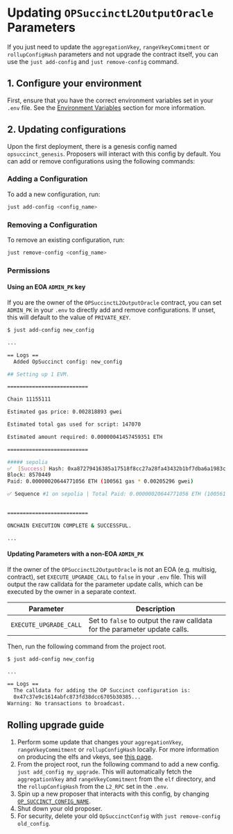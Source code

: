 # Updating `OPSuccinctL2OutputOracle` Parameters

If you just need to update the `aggregationVkey`, `rangeVkeyCommitment` or `rollupConfigHash` parameters and not upgrade the contract itself, you can use the `just add-config` and `just remove-config` command.

## 1. Configure your environment

First, ensure that you have the correct environment variables set in your `.env` file. See the [Environment Variables](./environment.md) section for more information.

## 2. Updating configurations

Upon the first deployment, there is a genesis config named `opsuccinct_genesis`. Proposers will interact with this config by default. You can add or remove configurations using the following commands:

### Adding a Configuration

To add a new configuration, run:

```bash
just add-config <config_name>
```

### Removing a Configuration

To remove an existing configuration, run:

```bash
just remove-config <config_name>
```

### Permissions

#### Using an EOA `ADMIN_PK` key

If you are the owner of the `OPSuccinctL2OutputOracle` contract, you can set `ADMIN_PK` in your `.env` to directly add and remove configurations. If unset, this will default to the value of `PRIVATE_KEY`.

```bash
$ just add-config new_config

...

== Logs ==
  Added OpSuccinct config: new_config

## Setting up 1 EVM.

==========================

Chain 11155111

Estimated gas price: 0.002818893 gwei

Estimated total gas used for script: 147070

Estimated amount required: 0.00000041457459351 ETH

==========================

##### sepolia
✅  [Success] Hash: 0xa87279416385a17518f8cc27a28fa43432b1bf7dba6a1983cdf5146220a4ec7a
Block: 8570449
Paid: 0.00000020644771056 ETH (100561 gas * 0.00205296 gwei)

✅ Sequence #1 on sepolia | Total Paid: 0.00000020644771056 ETH (100561 gas * avg 0.00205296 gwei)
                                                                                                                        

==========================

ONCHAIN EXECUTION COMPLETE & SUCCESSFUL.

...

```

#### Updating Parameters with a non-EOA `ADMIN_PK`

If the owner of the `OPSuccinctL2OutputOracle` is not an EOA (e.g. multisig, contract), set `EXECUTE_UPGRADE_CALL` to `false` in your `.env` file. This will output the raw calldata for the parameter update calls, which can be executed by the owner in a separate context.

| Parameter | Description |
|-----------|-------------|
| `EXECUTE_UPGRADE_CALL` | Set to `false` to output the raw calldata for the parameter update calls. |

Then, run the following command from the project root.

```bash
$ just add-config new_config

...

== Logs ==
  The calldata for adding the OP Succinct configuration is:
  0x47c37e9c1614abfc873fd38dcc6705b30385...
Warning: No transactions to broadcast.
```

## Rolling upgrade guide

1. Perform some update that changes your `aggregationVkey`, `rangeVkeyCommitment` or `rollupConfigHash` locally. For more information on producing the elfs and vkeys, see [this page](../../advanced/verify-binaries.md).
2. From the project root, run the following command to add a new config. `just add_config my_upgrade`. This will automatically fetch the `aggregationVkey` and `rangeVkeyCommitment` from the `elf` directory, and the `rollupConfigHash` from the `L2_RPC` set in the `.env`.
3. Spin up a new proposer that interacts with this config, by changing [`OP_SUCCINCT_CONFIG_NAME`](../proposer.md#optional-environment-variables).
4. Shut down your old proposer.
5. For security, delete your old `OpSuccinctConfig` with `just remove-config old_config`.
